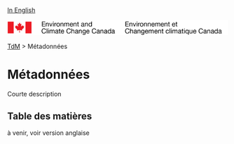 [In English](readme_en.md)

![ECCC logo](../img_eccc-logo.png)

[TdM](../readme_fr.md) > Métadonnées


Métadonnées
===========

Courte description

Table des matières
----------------

à venir, voir version anglaise
